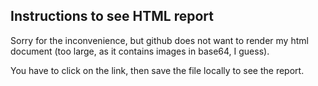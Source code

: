 ## Instructions to see HTML report

Sorry for the inconvenience, but github does not want to render my html document (too large, as it contains images in base64, I guess).

You have to click on the link, then save the file locally to see the report.
